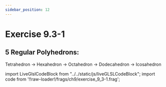 ```yaml
---
sidebar_position: 12
---
```


# Exercise 9.3-1
## 5 Regular Polyhedrons: 
Tetrahedron -> Hexahedron -> Octahedron -> Dodecahedron -> Icosahedron  

import LiveGlslCodeBlock from "../../static/js/liveGLSLCodeBlock";
import code from '!!raw-loader!/frags/ch9/exercise_9_3-1.frag';

<LiveGlslCodeBlock fragName='exercise_9_3-1.frag' fragCode={code} />
